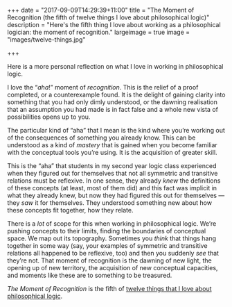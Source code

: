 +++
date = "2017-09-09T14:29:39+11:00"
title = "The Moment of Recognition (the fifth of twelve things I love about philosophical logic)"
description = "Here's the fifth thing I love about working as a philosophical logician: the moment of recognition."
largeimage = true
image = "images/twelve-things.jpg"

+++

Here is a more personal reflection on what I love in working in philosophical logic. 

I love the &ldquo;*aha*!&rdquo; moment of _recognition_. This is the relief of  a proof completed, or a counterexample found. It is the delight of gaining clarity into something that you had only dimly understood, or the dawning realisation that an assumption you had made is in fact false and a whole new vista of possibilities opens up to you.

The particular kind of &ldquo;aha&rdquo; that I mean is the kind where you&rsquo;re working out of the consequences of something you already know. This can be understood as a kind of _mastery_ that is gained when you become familiar with the conceptual tools you&rsquo;re using. It is the acquisition of greater skill. 

This is the &ldquo;aha&rdquo; that students in my second year logic class experienced when they figured out for themselves that not all symmetric and transitive relations must be reflexive.  In one sense, they already _knew_ the definitions of these concepts (at least, most of them did) and this fact was implicit in what they already knew, but now they had figured this out for themselves &mdash; they _saw_ it for themselves. They understood something new about how these concepts fit together, how they relate. 

There is a _lot_ of scope for this when working in philosophical logic. We&rsquo;re pushing concepts to their limits, finding the boundaries of conceptual space. We map out its  topography. Sometimes you _think_ that things hang together in some way (say, your examples of symmetric and transitive relations all happened to be reflexive, too) and then you suddenly _see_ that they&rsquo;re not. That moment of recognition is the dawning of new light, the opening up of new territory, the acquisition of new conceptual capacities, and moments like these are to something to be treasured.  

_The Moment of Recognition_ is the fifth of [twelve things that I love about philosophical logic](http://consequently.org/news/2017/twelve-things-i-love/). 